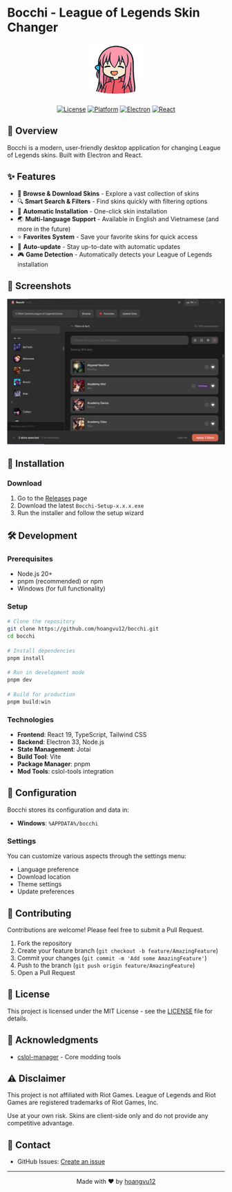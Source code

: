 # Bocchi - League of Legends Skin Changer

<div align="center">
  <img src="./build/logo.png" alt="Bocchi Logo" width="128" height="128">
  
  [![License](https://img.shields.io/badge/license-MIT-blue.svg)](LICENSE)
  [![Platform](https://img.shields.io/badge/platform-Windows-brightgreen.svg)](https://github.com/hoangvu12/bocchi/releases)
  [![Electron](https://img.shields.io/badge/electron-33.x-blue.svg)](https://www.electronjs.org/)
  [![React](https://img.shields.io/badge/react-19.x-61dafb.svg)](https://react.dev/)
</div>

## 📖 Overview

Bocchi is a modern, user-friendly desktop application for changing League of Legends skins. Built with Electron and React.

## ✨ Features

- 🎨 **Browse & Download Skins** - Explore a vast collection of skins
- 🔍 **Smart Search & Filters** - Find skins quickly with filtering options
- 💾 **Automatic Installation** - One-click skin installation
- 🌏 **Multi-language Support** - Available in English and Vietnamese (and more in the future)
- ⭐ **Favorites System** - Save your favorite skins for quick access
- 🔄 **Auto-update** - Stay up-to-date with automatic updates
- 🎮 **Game Detection** - Automatically detects your League of Legends installation

## 📸 Screenshots

![Main Interface](./screenshots/main-interface.png)

## 🚀 Installation

### Download

1. Go to the [Releases](https://github.com/hoangvu12/bocchi/releases) page
2. Download the latest `Bocchi-Setup-x.x.x.exe`
3. Run the installer and follow the setup wizard

## 🛠️ Development

### Prerequisites

- Node.js 20+
- pnpm (recommended) or npm
- Windows (for full functionality)

### Setup

```bash
# Clone the repository
git clone https://github.com/hoangvu12/bocchi.git
cd bocchi

# Install dependencies
pnpm install

# Run in development mode
pnpm dev

# Build for production
pnpm build:win
```

### Technologies

- **Frontend**: React 19, TypeScript, Tailwind CSS
- **Backend**: Electron 33, Node.js
- **State Management**: Jotai
- **Build Tool**: Vite
- **Package Manager**: pnpm
- **Mod Tools**: cslol-tools integration

## 🔧 Configuration

Bocchi stores its configuration and data in:

- **Windows**: `%APPDATA%/bocchi`

### Settings

You can customize various aspects through the settings menu:

- Language preference
- Download location
- Theme settings
- Update preferences

## 🤝 Contributing

Contributions are welcome! Please feel free to submit a Pull Request.

1. Fork the repository
2. Create your feature branch (`git checkout -b feature/AmazingFeature`)
3. Commit your changes (`git commit -m 'Add some AmazingFeature'`)
4. Push to the branch (`git push origin feature/AmazingFeature`)
5. Open a Pull Request

## 📝 License

This project is licensed under the MIT License - see the [LICENSE](LICENSE) file for details.

## 🙏 Acknowledgments

- [cslol-manager](https://github.com/LeagueToolkit/cslol-manager/) - Core modding tools

## ⚠️ Disclaimer

This project is not affiliated with Riot Games. League of Legends and Riot Games are registered trademarks of Riot Games, Inc.

Use at your own risk. Skins are client-side only and do not provide any competitive advantage.

## 📧 Contact

- GitHub Issues: [Create an issue](https://github.com/hoangvu12/bocchi/issues)

---

<div align="center">
  Made with ❤️ by <a href="https://github.com/hoangvu12">hoangvu12</a>
</div>
